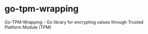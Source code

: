 # go-tpm-wrapping
Go-TPM-Wrapping - Go library for encrypting values through Trusted Platform Module (TPM)
